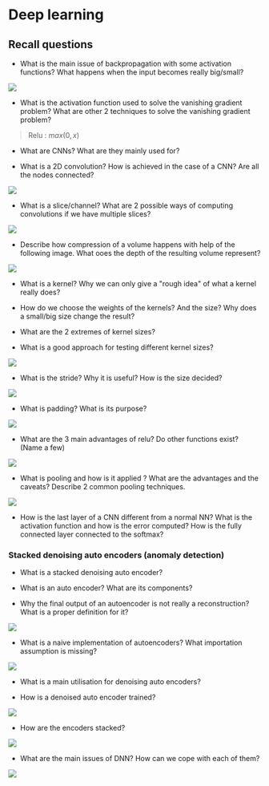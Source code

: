 # Deep learning

## Recall questions

- What is the main issue of backpropagation with some activation functions? What happens when the input becomes really big/small?

![](../../..//ML/dnn1.png)

- What is the activation function used to solve the vanishing gradient problem? What are other 2 techniques to solve the vanishing gradient problem?

> Relu : $max(0,x)$

- What are CNNs? What are they mainly used for?

- What is a 2D convolution? How is achieved in the case of a CNN? Are all the nodes connected?

![](../../..//ML/dnn2.png)

- What is a slice/channel? What are 2 possible ways of computing convolutions if we have multiple slices?

![](../../..//ML/dnn3.png)

- Describe how compression of a volume happens with help of the following image. What ooes the depth of the resulting volume represent?

![](../../..//ML/dnn4.png)

- What is a kernel? Why we can only give a "rough idea" of what a kernel really does? 

- How do we choose the weights of the kernels? And the size? Why does a small/big size change the result?

- What are the 2 extremes of kernel sizes?

- What is a good approach for testing different kernel sizes?

![](../../..//ML/dnn5.png)

- What is the stride? Why it is useful? How is the size decided?

![](../../..//ML/dnn6.png)

- What is padding? What is its purpose?

![](../../..//ML/dnn7.png)

- What are the 3 main advantages of relu? Do other functions exist? (Name a few)

![](../../..//ML/dnn8.png)

- What is pooling and how is it applied ? What are the advantages and the caveats? Describe 2 common pooling techniques.

![](../../..//ML/dnn9.png)

- How is the last layer of a CNN different from a normal NN? What is the activation function and how is the error computed? How is the fully connected layer connected to the softmax?

### Stacked denoising auto encoders (anomaly detection)

- What is a stacked denoising auto encoder?

- What is an auto encoder? What are its components?

- Why the final output of an autoencoder is not really a reconstruction? What is a proper definition for it?

![](../../..//ML/dnn20.png)

- What is a naive implementation of autoencoders? What importation assumption is missing?

![](../../..//ML/dnn21.png)

- What is a main utilisation for denoising auto encoders?

- How is a denoised auto encoder trained?

![](../../..//ML/dnn22.png)

- How are the encoders stacked?

![](../../..//ML/dnn23.png)

- What are the main issues of DNN? How can we cope with each of them?

![](../../..//ML/dnn24.png)